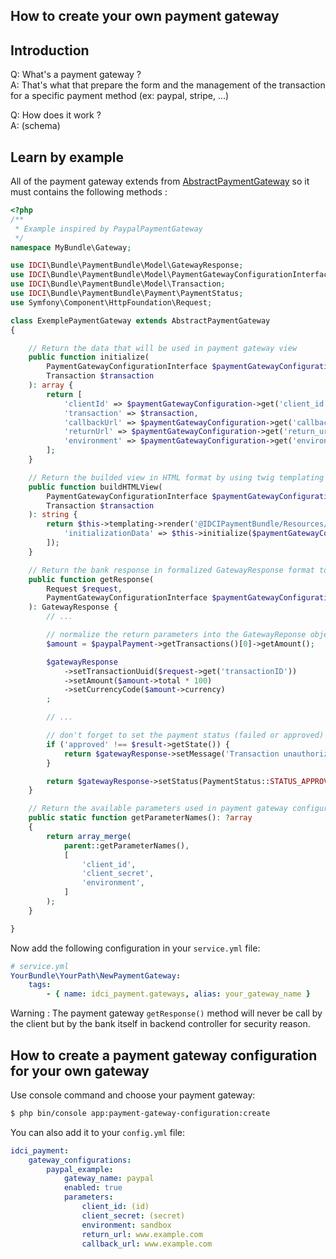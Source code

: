 How to create your own payment gateway
--------------------------------------

## Introduction

Q: What's a payment gateway ?  
A: That's what that prepare the form and the management of the transaction for a specific payment method (ex: paypal, stripe, ...)

Q: How does it work ?  
A: (schema)

## Learn by example

All of the payment gateway extends from [AbstractPaymentGateway](../../Gateway/AbstractPaymentGateway.php) so it must contains the following methods :

```php
<?php
/**
 * Example inspired by PaypalPaymentGateway
 */
namespace MyBundle\Gateway;

use IDCI\Bundle\PaymentBundle\Model\GatewayResponse;
use IDCI\Bundle\PaymentBundle\Model\PaymentGatewayConfigurationInterface;
use IDCI\Bundle\PaymentBundle\Model\Transaction;
use IDCI\Bundle\PaymentBundle\Payment\PaymentStatus;
use Symfony\Component\HttpFoundation\Request;

class ExemplePaymentGateway extends AbstractPaymentGateway
{

    // Return the data that will be used in payment gateway view
    public function initialize(
        PaymentGatewayConfigurationInterface $paymentGatewayConfiguration,
        Transaction $transaction
    ): array {
        return [
            'clientId' => $paymentGatewayConfiguration->get('client_id'),
            'transaction' => $transaction,
            'callbackUrl' => $paymentGatewayConfiguration->get('callback_url'),
            'returnUrl' => $paymentGatewayConfiguration->get('return_url'),
            'environment' => $paymentGatewayConfiguration->get('environment'),
        ];
    }

    // Return the builded view in HTML format by using twig templating
    public function buildHTMLView(
        PaymentGatewayConfigurationInterface $paymentGatewayConfiguration,
        Transaction $transaction
    ): string {
        return $this->templating->render('@IDCIPaymentBundle/Resources/views/Gateway/paypal.html.twig', [
            'initializationData' => $this->initialize($paymentGatewayConfiguration, $transaction),
        ]);
    }

    // Return the bank response in formalized GatewayResponse format to let PaymentContext verify that the transaction is correct
    public function getResponse(
        Request $request,
        PaymentGatewayConfigurationInterface $paymentGatewayConfiguration
    ): GatewayResponse {
        // ...

        // normalize the return parameters into the GatewayReponse object
        $amount = $paypalPayment->getTransactions()[0]->getAmount();

        $gatewayResponse
            ->setTransactionUuid($request->get('transactionID'))
            ->setAmount($amount->total * 100)
            ->setCurrencyCode($amount->currency)
        ;

        // ...

        // don't forget to set the payment status (failed or approved)
        if ('approved' !== $result->getState()) {
            return $gatewayResponse->setMessage('Transaction unauthorized');
        }

        return $gatewayResponse->setStatus(PaymentStatus::STATUS_APPROVED);
    }

    // Return the available parameters used in payment gateway configuration commands and configuration file
    public static function getParameterNames(): ?array
    {
        return array_merge(
            parent::getParameterNames(),
            [
                'client_id',
                'client_secret',
                'environment',
            ]
        );
    }

}
```

Now add the following configuration in your ```service.yml``` file:

```yml
# service.yml
YourBundle\YourPath\NewPaymentGateway:
    tags:
        - { name: idci_payment.gateways, alias: your_gateway_name }
```

Warning : The payment gateway ```getResponse()``` method will never be call by the client but by the bank itself in backend controller for security reason.  

## How to create a payment gateway configuration for your own gateway

Use console command and choose your payment gateway:

```bash
$ php bin/console app:payment-gateway-configuration:create
```

You can also add it to your ```config.yml``` file:

```yml
idci_payment:
    gateway_configurations:
        paypal_example:
            gateway_name: paypal
            enabled: true
            parameters:
                client_id: (id)
                client_secret: (secret)
                environment: sandbox
                return_url: www.example.com
                callback_url: www.example.com
```
